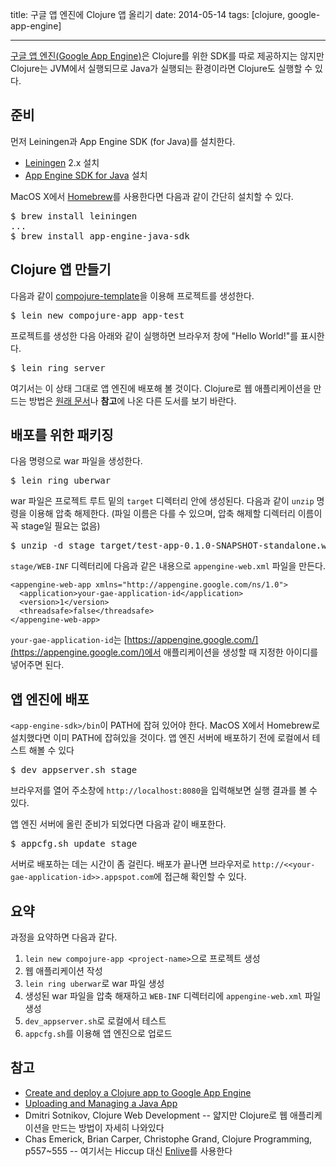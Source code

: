 title: 구글 앱 엔진에 Clojure 앱 올리기
date: 2014-05-14
tags: [clojure, google-app-engine]

---
[구글 앱 엔진(Google App Engine)](https://cloud.google.com/products/app-engine/)은 Clojure를 위한 SDK를 따로 제공하지는 않지만 Clojure는 JVM에서 실행되므로 Java가 실행되는 환경이라면 Clojure도 실행할 수 있다.
<!--more-->

## 준비
먼저 Leiningen과 App Engine SDK (for Java)를 설치한다.

* [Leiningen](https://github.com/technomancy/leiningen) 2.x 설치
* [App Engine SDK for Java](https://developers.google.com/appengine/downloads) 설치

MacOS X에서 [Homebrew](http://brew.sh/)를 사용한다면 다음과 같이 간단히 설치할 수 있다.

<pre class="console">
$ brew install leiningen
...
$ brew install app-engine-java-sdk
</pre>

## Clojure 앱 만들기
다음과 같이 [compojure-template](https://github.com/yogthos/compojure-template)을 이용해 프로젝트를 생성한다.

<pre class="console">
$ lein new compojure-app app-test
</pre>

프로젝트를 생성한 다음 아래와 같이 실행하면 브라우저 창에 "Hello World!"를 표시한다.

<pre class="console">
$ lein ring server
</pre>

여기서는 이 상태 그대로 앱 엔진에 배포해 볼 것이다. Clojure로 웹 애플리케이션을 만드는 방법은 [원래 문서](http://flowa.fi/blog/2014/04/25/clojure-gae-howto.html)나 **참고**에 나온 다른 도서를 보기 바란다.

## 배포를 위한 패키징
다음 명령으로 war 파일을 생성한다.

<pre class="console">
$ lein ring uberwar
</pre>

war 파일은 프로젝트 루트 밑의 `target` 디렉터리 안에 생성된다. 다음과 같이 `unzip` 명령을 이용해 압축 해제한다. (파일 이름은 다를 수 있으며, 압축 해제할 디렉터리 이름이 꼭 stage일 필요는 없음)

<pre class="console">
$ unzip -d stage target/test-app-0.1.0-SNAPSHOT-standalone.war
</pre>

`stage/WEB-INF` 디렉터리에 다음과 같은 내용으로 `appengine-web.xml` 파일을 만든다.
```
<appengine-web-app xmlns="http://appengine.google.com/ns/1.0">
  <application>your-gae-application-id</application>
  <version>1</version>
  <threadsafe>false</threadsafe>
</appengine-web-app>
```

`your-gae-application-id`는 [https://appengine.google.com/](https://appengine.google.com/)에서 애플리케이션을 생성할 때 지정한 아이디를 넣어주면 된다.

## 앱 엔진에 배포
`<app-engine-sdk>/bin`이 PATH에 잡혀 있어야 한다. MacOS X에서 Homebrew로 설치했다면 이미 PATH에 잡혀있을 것이다. 앱 엔진 서버에 배포하기 전에 로컬에서 테스트 해볼 수 있다

<pre class="console">
$ dev_appserver.sh stage
</pre>

브라우저를 열어 주소창에 `http://localhost:8080`을 입력해보면 실행 결과를 볼 수 있다.

앱 엔진 서버에 올린 준비가 되었다면 다음과 같이 배포한다.

<pre class="console">
$ appcfg.sh update stage
</pre>

서버로 배포하는 데는 시간이 좀 걸린다. 배포가 끝나면 브라우저로 `http://<<your-gae-application-id>>.appspot.com`에 접근해 확인할 수 있다.

## 요약
과정을 요약하면 다음과 같다.

1. `lein new compojure-app <project-name>`으로 프로젝트 생성
2. 웹 애플리케이션 작성
3. `lein ring uberwar`로 war 파일 생성
4. 생성된 war 파일을 압축 해재하고 `WEB-INF` 디렉터리에 `appengine-web.xml` 파일 생성
5. `dev_appserver.sh`로 로컬에서 테스트
6. `appcfg.sh`를 이용해 앱 엔진으로 업로드

## 참고
* [Create and deploy a Clojure app to Google App Engine](http://flowa.fi/blog/2014/04/25/clojure-gae-howto.html)
* [Uploading and Managing a Java App](https://developers.google.com/appengine/docs/java/tools/uploadinganapp)
* Dmitri Sotnikov, Clojure Web Development -- 얇지만 Clojure로 웹 애플리케이션을 만드는 방법이 자세히 나와있다
* Chas Emerick, Brian Carper, Christophe Grand, Clojure Programming, p557~555 -- 여기서는 Hiccup 대신 [Enlive](https://github.com/cgrand/enlive)를 사용한다
